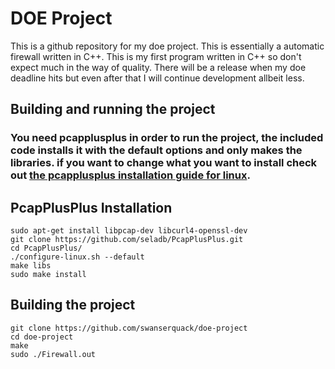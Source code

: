 # DOE Project

This is a github repository for my doe project. This is essentially a automatic firewall written in C++. This is my first program written in C++ so don't expect much in the way of quality. There will be a release when my doe deadline hits but even after that I will continue development allbeit less.

## Building and running the project

### You need pcapplusplus in order to run the project, the included code installs it with the default options and only makes the libraries. if you want to change what you want to install check out [the pcapplusplus installation guide for linux](https://pcapplusplus.github.io/docs/install/linux).  

  
## PcapPlusPlus Installation
```
sudo apt-get install libpcap-dev libcurl4-openssl-dev
git clone https://github.com/seladb/PcapPlusPlus.git
cd PcapPlusPlus/
./configure-linux.sh --default
make libs
sudo make install
```

## Building the project

    git clone https://github.com/swanserquack/doe-project
    cd doe-project
    make
    sudo ./Firewall.out